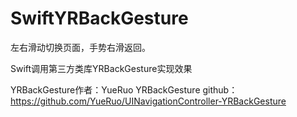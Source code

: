 # SwiftYRBackGesture
左右滑动切换页面，手势右滑返回。

Swift调用第三方类库YRBackGesture实现效果

YRBackGesture作者：YueRuo
YRBackGesture github：https://github.com/YueRuo/UINavigationController-YRBackGesture
